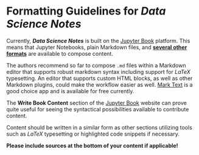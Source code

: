 # Formatting Guidelines for **_Data Science Notes_**

Currently, **_Data Science Notes_** is built on the [Jupyter Book](https://jupyterbook.org/intro.html) platform. This means that Jupyter Notebooks, plain Markdown files, and [**several other formats**](https://jupyterbook.org/file-types/index.html) are available to compose content.

The authors recommend so far to compose `.md` files within a Markdown editor that supports robust markdown syntax including support for *LaTeX* typesetting. An editor that supports custom HTML blocks, as well as other Markdown plugins, could make the workflow easier as well. [Mark Text](https://marktext.app/) is a good choice app and is available for free currently.

The **Write Book Content** section of the [Jupyter Book](https://jupyterbook.org/intro.html) website can prove quite useful for seeing the syntactical possibilities available to contribute content.

Content should be written in a similar form as other sections utilizing tools such as *LaTeX* typesetting or highlighted code snippets if necessary.

**Please include sources at the bottom of your content if applicable!**
